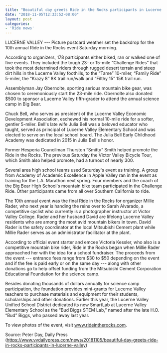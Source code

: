 ```yaml
---
title: "Beautiful day greets Ride in the Rocks participants in Lucerne Valley"
date: "2018-11-05T12:33:52-08:00"
layout: post
categories:
- 'Ride news'
---
```


LUCERNE VALLEY --- Picture postcard weather set the backdrop for the 10th annual Ride in the Rocks event Saturday morning.

According to organizers, 178 participants either biked, ran or walked one of five events. They included the tough 23- or 15-mile “Challenge Rides” that took the most determined riders through rugged desert terrain and steep dirt hills in the Lucerne Valley foothills, to the “Tame” 10-miler, “Family Ride” 5-miler, the “Krazy 8” 8K trail run/walk and “Filthy 15” 15K trail run.

Assemblyman Jay Obernolte, sporting serious mountain bike gear, was chosen to ceremoniously start the 23-mile ride. Obernolte also donated $500 to sponsor a Lucerne Valley fifth-grader to attend the annual science camp in Big Bear.

Chuck Bell, who serves as president of the Lucerne Valley Economic Development Association, eschewed his normal 10-mile ride for a softer, gentler 5-miler. Bell's late wife Julia Bell was a beloved educator who taught, served as principal of Lucerne Valley Elementary School and was elected to serve on the local school board. The Julia Bell Early Childhood Academy was dedicated in 2015 in Julia Bell's honor.

Former Hesperia Councilman Thurston “Smitty” Smith helped promote the Ride in the Rocks. The previous Saturday the Victor Valley Bicycle Tour, which Smith also helped promote, had a turnout of nearly 300.

Several area high school teams used Saturday's event as training. A group from Academy of Academic Excellence in Apple Valley ran in the event as training for the L.A. Marathon next spring. Four members and the coach of the Big Bear High School's mountain bike team participated in the Challenge Ride. Other participants came from all over Southern California to ride.

The 10th annual event was the final Ride in the Rocks for organizer Millie Rader, who next year is handing the reins over to Sarah Alvarado, a competitive cyclist who currently is a photographer instructor at Victor Valley College. Rader and her husband David are lifelong Lucerne Valley residents who are among the most avid mountain bikers in town. David Rader is the safety coordinator at the local Mitsubishi Cement plant while Millie Rader serves as an administrator facilitator at the plant.

According to official event starter and emcee Victoria Kessler, who also is a competitive mountain bike rider, Ride in the Rocks began when Millie Rader approached her with the idea for a school fundraiser. The proceeds from the event --- entrance fees range from $30 to $50 depending on the event and if the fee is paid early or on the same day --- along with other donations go to help offset funding from the Mitsubishi Cement Corporation Educational Foundation for the science camp.

Besides donating thousands of dollars annually for science camp participation, the foundation provides mini-grants for Lucerne Valley teachers to purchase materials and equipment for their students, scholarships and other donations. Earlier this year, the Lucerne Valley Unified School District dedicated its new SmartLab at Lucerne Valley Elementary School as the “Bud Biggs STEM Lab,” named after the late H.O. “Bud” Biggs, who passed away last year.

To view photos of the event, visit www.rideintherocks.com.

Source: Peter Day, Daily Press (https://www.vvdailypress.com/news/20181105/beautiful-day-greets-ride-in-rocks-participants-in-lucerne-valley)